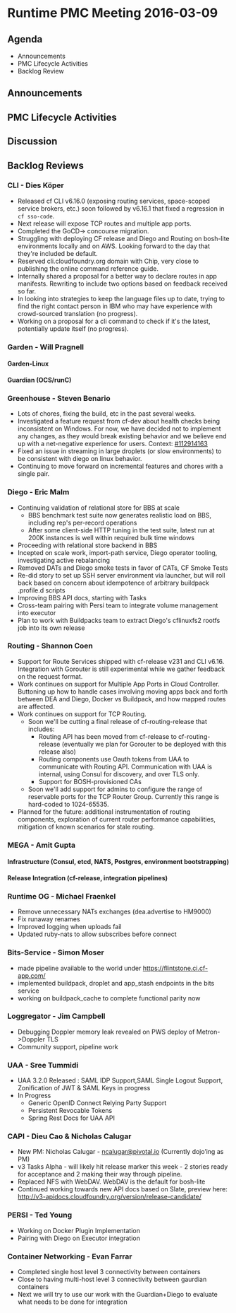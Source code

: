 # Runtime PMC Meeting 2016-03-09

## Agenda
* Announcements
* PMC Lifecycle Activities
* Backlog Review

## Announcements


## PMC Lifecycle Activities


## Discussion


## Backlog Reviews

### CLI - Dies Köper
- Released cf CLI v6.16.0 (exposing routing services, space-scoped service brokers, etc.) soon followed by v6.16.1 that fixed a regression in `cf sso-code`.
- Next release will expose TCP routes and multiple app ports.
- Completed the GoCD-> concourse migration.
- Struggling with deploying CF release and Diego and Routing on bosh-lite environments locally and on AWS. Looking forward to the day that they're included be default.
- Reserved cli.cloudfoundry.org domain with Chip, very close to publishing the online command reference guide.
- Internally shared a proposal for a better way to declare routes in app manifests. Rewriting to include two options based on feedback received so far.
- In looking into strategies to keep the language files up to date, trying to find the right contact person in IBM who may have experience with crowd-sourced translation (no progress).
- Working on a proposal for a cli command to check if it's the latest, potentially update itself (no progress).


### Garden - Will Pragnell

#### Garden-Linux

#### Guardian (OCS/runC)


### Greenhouse - Steven Benario
- Lots of chores, fixing the build, etc in the past several weeks.
- Investigated a feature request from cf-dev about health checks being inconsistent on Windows. For now, we have decided not to implement any changes, as they would break existing behavior and we believe end up with a net-negative experience for users. Context: [#112914163](https://www.pivotaltracker.com/n/projects/1156164/stories/112914163)
- Fixed an issue in streaming in large droplets (or slow environments) to be consistent with diego on linux behavior.
- Continuing to move forward on incremental features and chores with a single pair.

### Diego - Eric Malm

- Continuing validation of relational store for BBS at scale
    - BBS benchmark test suite now generates realistic load on BBS, including rep's per-record operations
    - After some client-side HTTP tuning in the test suite, latest run at 200K instances is well within required bulk time windows
- Proceeding with relational store backend in BBS
- Incepted on scale work, import-path service, Diego operator tooling, investigating active rebalancing
- Removed DATs and Diego smoke tests in favor of CATs, CF Smoke Tests
- Re-did story to set up SSH server environment via launcher, but will roll back based on concern about idempotence of arbitrary buildpack .profile.d scripts
- Improving BBS API docs, starting with Tasks
- Cross-team pairing with Persi team to integrate volume management into executor
- Plan to work with Buildpacks team to extract Diego's cflinuxfs2 rootfs job into its own release


### Routing - Shannon Coen
- Support for Route Services shipped with cf-release v231 and CLI v6.16. Integration with Gorouter is still experimental while we gather feedback on the request format.
- Work continues on support for Multiple App Ports in Cloud Controller. Buttoning up how to handle cases involving moving apps back and forth between DEA and Diego, Docker vs Buildpack, and how mapped routes are affected.
- Work continues on support for TCP Routing. 
  - Soon we'll be cutting a final release of cf-routing-release that includes:
    - Routing API has been moved from cf-release to cf-routing-release (eventually we plan for Gorouter to be deployed with this release also)
    - Routing components use Oauth tokens from UAA to communicate with Routing API. Communication with UAA is internal, using Consul for discovery, and over TLS only.
    - Support for BOSH-provisioned CAs
  - Soon we'll add support for admins to configure the range of reservable ports for the TCP Router Group. Currently this range is hard-coded to 1024-65535.
- Planned for the future: additional instrumentation of routing components, exploration of current router performance capabilities, mitigation of known scenarios for stale routing.



### MEGA - Amit Gupta

#### Infrastructure (Consul, etcd, NATS, Postgres, environment bootstrapping)

#### Release Integration (cf-release, integration pipelines)


### Runtime OG - Michael Fraenkel
- Remove unnecessary NATs exchanges (dea.advertise to HM9000)
- Fix runaway renames
- Improved logging when uploads fail
- Updated ruby-nats to allow subscribes before connect

### Bits-Service - Simon Moser
- made pipeline available to the world under https://flintstone.ci.cf-app.com/
- implemented buildpack, droplet and app_stash endpoints in the bits service
- working on buildpack_cache to complete functional parity now


### Loggregator - Jim Campbell
- Debugging Doppler memory leak revealed on PWS deploy of Metron->Doppler TLS
- Community support, pipeline work


### UAA - Sree Tummidi
- UAA 3.2.0 Released : SAML IDP Support,SAML Single Logout Support, Zonification of JWT & SAML Keys in progress
- In Progress
  - Generic OpenID Connect Relying Party Support
  - Persistent Revocable Tokens
  - Spring Rest Docs for UAA API

       
### CAPI - Dieu Cao & Nicholas Calugar
- New PM: Nicholas Calugar - ncalugar@pivotal.io  (Currently dojo’ing as PM)
- v3 Tasks Alpha - will likely hit release marker this week - 2 stories ready for acceptance and 2 making their way through pipeline.
- Replaced NFS with WebDAV. WebDAV is the default for bosh-lite
- Continued working towards new API docs based on Slate, preview here: http://v3-apidocs.cloudfoundry.org/version/release-candidate/


### PERSI - Ted Young
- Working on Docker Plugin Implementation
- Pairing with Diego on Executor  integration


### Container Networking - Evan Farrar
- Completed single host level 3 connectivity between containers
- Close to having multi-host level 3 connectivity between gaurdian containers
- Next we will try to use our work with the Guardian+Diego to evaluate what needs to be done for integration

